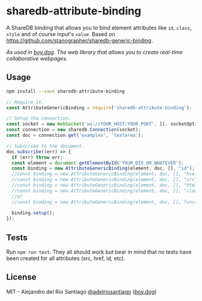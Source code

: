 # sharedb-attribute-binding

A ShareDB binding that allows you to bind element attributes like `id`, `class`, `style` and of course input's `value`.
Based on https://github.com/stanographer/sharedb-generic-binding.

*As used in [boy.dog](www.boy.dog). The web library that allows you to create real-time collaborative webpages.*

## Usage

```bash
npm install --save sharedb-attribute-binding
```

```js
// Require it.
const AttributeGenericBinding = require('sharedb-attribute-binding');

// Setup the connection.
const socket = new WebSocket('ws://YOUR_HOST:YOUR_PORT', [], socketOptions);
const connection = new sharedb.Connection(socket);
const doc = connection.get('examples', 'textarea');

// Subscribe to the document.
doc.subscribe((err) => {
  if (err) throw err;
  const element = document.getElementById('YOUR_DIV_OR_WHATEVER');
  const binding = new AttributeGenericBinding(element, doc, [], "id"); //To set the element `id`
  //const binding = new AttributeGenericBinding(element, doc, [], "href"); //To set the element `href`
  //const binding = new AttributeGenericBinding(element, doc, [], "src"); //To set the element `src`
  //const binding = new AttributeGenericBinding(element, doc, [], "html"); //To set the element `innerHTML`
  //const binding = new AttributeGenericBinding(element, doc, [], "class"); //To set the element `className` (this keeps old classes)
  //or
  //const binding = new AttributeGenericBinding(element, doc, [], function(element, value) { [CUSTOM_FUNCTION] }); //To set a custom function callback
  
  binding.setup();
});
```

## Tests

Run `npm run test`. They all should work but bear in mind that no tests have been created for all attributes (src, href, id, etc).

## License

MIT - Alejandro del Río Santiago [@adelriosantiago](https://twitter.com/adelriosantiago) ([boy.dog](http://boy.dog/))
